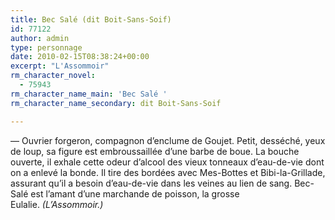 ```yaml
---
title: Bec Salé (dit Boit-Sans-Soif)
id: 77122
author: admin
type: personnage
date: 2010-02-15T08:38:24+00:00
excerpt: "L'Assommoir"
rm_character_novel:
  - 75943
rm_character_name_main: 'Bec Salé '
rm_character_name_secondary: dit Boit-Sans-Soif

---
```

— Ouvrier forgeron, compagnon d&rsquo;enclume de Goujet. Petit, desséché, yeux de loup, sa figure est embroussaillée d&rsquo;une barbe de boue. La bouche ouverte, il exhale cette odeur d&rsquo;alcool des vieux tonneaux d&rsquo;eau-de-vie dont on a enlevé la bonde. Il tire des bordées avec Mes-Bottes et Bibi-la-Grillade, assurant qu&rsquo;il a besoin d&rsquo;eau-de-vie dans les veines au lien de sang. Bec-Salé est l&rsquo;amant d&rsquo;une marchande de poisson, la grosse Eulalie. _(L&rsquo;Assommoir.)_